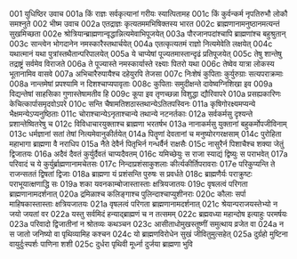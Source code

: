 001	युधिष्ठिर उवाच
001a	किं राज्ञः सर्वकृत्यानां गरीयः स्यात्पितामह
001c	किं कुर्वन्कर्म नृपतिरुभौ लोकौ समश्नुते
002	भीष्म उवाच
002a	एतद्राज्ञः कृत्यतममभिषिक्तस्य भारत
002c	ब्राह्मणानामनुष्ठानमत्यन्तं सुखमिच्छता
002e	श्रोत्रियान्ब्राह्मणान्वृद्धान्नित्यमेवाभिपूजयेत्
003a	पौरजानपदांश्चापि ब्राह्मणांश्च बहुश्रुतान्
003c	सान्त्वेन भोगदानेन नमस्कारैस्तथार्चयेत्
004a	एतत्कृत्यतमं राज्ञो नित्यमेवेति लक्षयेत्
004c	यथात्मानं यथा पुत्रांस्तथैतान्परिपालयेत्
005a	ये चाप्येषां पूज्यतमास्तान्दृढं प्रतिपूजयेत्
005c	तेषु शान्तेषु तद्राष्ट्रं सर्वमेव विराजते
006a	ते पूज्यास्ते नमस्कार्यास्ते रक्ष्याः पितरो यथा
006c	तेष्वेव यात्रा लोकस्य भूतानामिव वासवे
007a	अभिचारैरुपायैश्च दहेयुरपि तेजसा
007c	निःशेषं कुपिताः कुर्युरुग्राः सत्यपराक्रमाः
008a	नान्तमेषां प्रपश्यामि न दिशश्चाप्यपावृताः
008c	कुपिताः समुदीक्षन्ते दावेष्वग्निशिखा इव
009a	विद्यन्तेषां साहसिका गुणास्तेषामतीव हि
009c	कूपा इव तृणच्छन्ना विशुद्धा द्यौरिवापरे
010a	प्रसह्यकारिणः केचित्कार्पासमृदवोऽपरे
010c	सन्ति चैषामतिशठास्तथान्येऽतितपस्विनः
011a	कृषिगोरक्ष्यमप्यन्ये भैक्षमन्येऽप्यनुष्ठिताः
011c	चोराश्चान्येऽनृताश्चान्ये तथान्ये नटनर्तकाः
012a	सर्वकर्मसु दृश्यन्ते प्रशान्तेष्वितरेषु च
012c	विविधाचारयुक्ताश्च ब्राह्मणा भरतर्षभ
013a	नानाकर्मसु युक्तानां बहुकर्मोपजीविनाम्
013c	धर्मज्ञानां सतां तेषां नित्यमेवानुकीर्तयेत्
014a	पितॄणां देवतानां च मनुष्योरगरक्षसाम्
014c	पुरोहिता महाभागा ब्राह्मणा वै नराधिप
015a	नैते देवैर्न पितृभिर्न गन्धर्वैर्न राक्षसैः
015c	नासुरैर्न पिशाचैश्च शक्या जेतुं द्विजातयः
016a	अदैवं दैवतं कुर्युर्दैवतं चाप्यदैवतम्
016c	यमिच्छेयुः स राजा स्याद्यं द्विष्युः स पराभवेत्
017a	परिवादं च ये कुर्युर्ब्राह्मणानामचेतसः
017c	निन्दाप्रशंसाकुशलाः कीर्त्यकीर्तिपरावराः
017e	परिकुप्यन्ति ते राजन्सततं द्विषतां द्विजाः
018a	ब्राह्मणा यं प्रशंसन्ति पुरुषः स प्रवर्धते
018c	ब्राह्मणैर्यः पराक्रुष्टः पराभूयात्क्षणाद्धि सः
019a	शका यवनकाम्बोजास्तास्ताः क्षत्रियजातयः
019c	वृषलत्वं परिगता ब्राह्मणानामदर्शनात्
020a	द्रमिळाश्च कलिङ्गाश्च पुलिन्दाश्चाप्युशीनराः
020c	कौलाः सर्पा माहिषकास्तास्ताः क्षत्रियजातयः
021a	वृषलत्वं परिगता ब्राह्मणानामदर्शनात्
021c	श्रेयान्पराजयस्तेभ्यो न जयो जयतां वर
022a	यस्तु सर्वमिदं हन्याद्ब्राह्मणं च न तत्समम्
022c	ब्रह्मवध्या महान्दोष इत्याहुः परमर्षयः
023a	परिवादो द्विजातीनां न श्रोतव्यः कथञ्चन
023c	आसीताधोमुखस्तूष्णीं समुत्थाय व्रजेत वा
024a	न स जातो जनिष्यो वा पृथिव्यामिह कश्चन
024c	यो ब्राह्मणविरोधेन सुखं जीवितुमुत्सहेत्
025a	दुर्ग्रहो मुष्टिना वायुर्दुःस्पर्शः पाणिना शशी
025c	दुर्धरा पृथिवी मूर्ध्ना दुर्जया ब्राह्मणा भुवि
